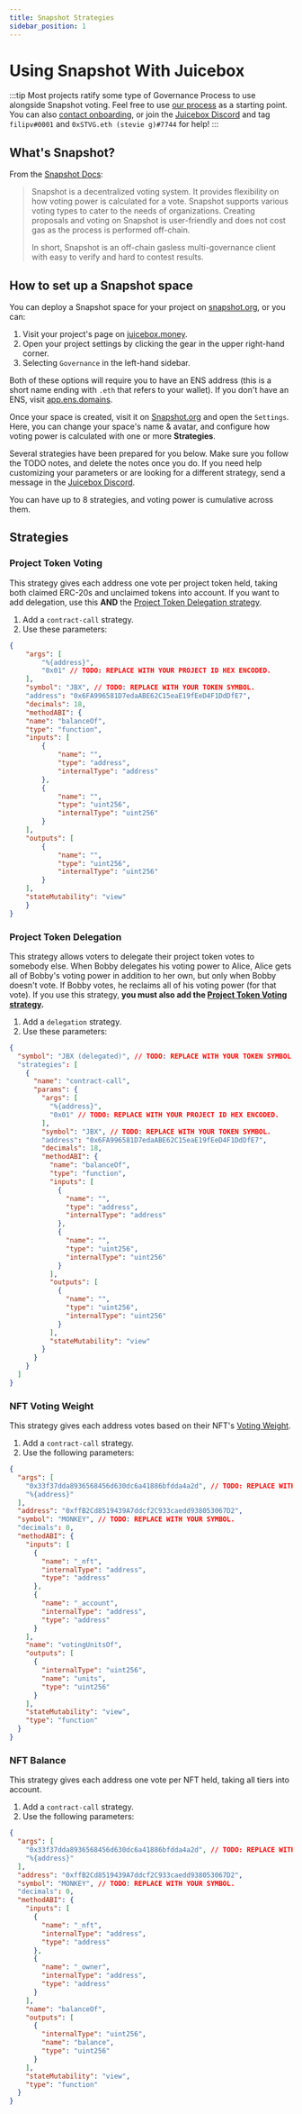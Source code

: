 ```yaml
---
title: Snapshot Strategies
sidebar_position: 1
---
```


# Using Snapshot With Juicebox

:::tip
Most projects ratify some type of Governance Process to use alongside Snapshot voting. Feel free to use [our process](https://docs.juicebox.money/dao/process/) as a starting point. You can also [contact onboarding](https://juicebox.money/contact), or join the [Juicebox Discord](https://discord.gg/juicebox) and tag `filipv#0001` and `0xSTVG.eth (stevie g)#7744` for help!
:::

## What's Snapshot?

From the [Snapshot Docs](https://docs.snapshot.org/):
> Snapshot is a decentralized voting system. It provides flexibility on how voting power is calculated for a vote. Snapshot supports various voting types to cater to the needs of organizations. Creating proposals and voting on Snapshot is user-friendly and does not cost gas as the process is performed off-chain.
>
> In short, Snapshot is an off-chain gasless multi-governance client with easy to verify and hard to contest results.

## How to set up a Snapshot space

You can deploy a Snapshot space for your project on [snapshot.org](https://snapshot.org/#/setup), or you can:

1. Visit your project's page on [juicebox.money](https://juicebox.money).
2. Open your project settings by clicking the gear in the upper right-hand corner.
3. Selecting `Governance` in the left-hand sidebar. 

Both of these options will require you to have an ENS address (this is a short name ending with `.eth` that refers to your wallet). If you don't have an ENS, visit [app.ens.domains](https://app.ens.domains).

Once your space is created, visit it on [Snapshot.org](https://snapshot.org/#/) and open the `Settings`. Here, you can change your space's name & avatar, and configure how voting power is calculated with one or more **Strategies**.

Several strategies have been prepared for you below. Make sure you follow the TODO notes, and delete the notes once you do. If you need help customizing your parameters or are looking for a different strategy, send a message in the [Juicebox Discord](https://discord.gg/juicebox).

You can have up to 8 strategies, and voting power is cumulative across them.

## Strategies

### Project Token Voting

This strategy gives each address one vote per project token held, taking both claimed ERC-20s and unclaimed tokens into account. If you want to add delegation, use this **AND** the [Project Token Delegation strategy](#project-token-delegation).

1. Add a `contract-call` strategy.
2. Use these parameters:

```json
{
	"args": [
		"%{address}",
		"0x01" // TODO: REPLACE WITH YOUR PROJECT ID HEX ENCODED.
	],
	"symbol": "JBX", // TODO: REPLACE WITH YOUR TOKEN SYMBOL.
	"address": "0x6FA996581D7edaABE62C15eaE19fEeD4F1DdDfE7",
	"decimals": 18,
	"methodABI": {
	"name": "balanceOf",
	"type": "function",
	"inputs": [
		{
			"name": "",
			"type": "address",
			"internalType": "address"
		},
		{
			"name": "",
			"type": "uint256",
			"internalType": "uint256"
		}
	],
	"outputs": [
		{
			"name": "",
			"type": "uint256",
			"internalType": "uint256"
		}
	],
	"stateMutability": "view"
	}
}
```

### Project Token Delegation

This strategy allows voters to delegate their project token votes to somebody else. When Bobby delegates his voting power to Alice, Alice gets all of Bobby's voting power in addition to her own, but only when Bobby doesn't vote. If Bobby votes, he reclaims all of his voting power (for that vote). If you use this strategy, **you must also add the [Project Token Voting strategy](#project-token-voting).**

1. Add a `delegation` strategy.
2. Use these parameters:

```json
{
  "symbol": "JBX (delegated)", // TODO: REPLACE WITH YOUR TOKEN SYMBOL.
  "strategies": [
    {
      "name": "contract-call",
      "params": {
        "args": [
          "%{address}",
          "0x01" // TODO: REPLACE WITH YOUR PROJECT ID HEX ENCODED.
        ],
        "symbol": "JBX", // TODO: REPLACE WITH YOUR TOKEN SYMBOL.
        "address": "0x6FA996581D7edaABE62C15eaE19fEeD4F1DdDfE7",
        "decimals": 18,
        "methodABI": {
          "name": "balanceOf",
          "type": "function",
          "inputs": [
            {
              "name": "",
              "type": "address",
              "internalType": "address"
            },
            {
              "name": "",
              "type": "uint256",
              "internalType": "uint256"
            }
          ],
          "outputs": [
            {
              "name": "",
              "type": "uint256",
              "internalType": "uint256"
            }
          ],
          "stateMutability": "view"
        }
      }
    }
  ]
}
```

### NFT Voting Weight

This strategy gives each address votes based on their NFT's [Voting Weight](/user/configuration/#tiers).

1. Add a `contract-call` strategy.
2. Use the following parameters:

```json
{
  "args": [
    "0x33f37dda8936568456d630dc6a41886bfdda4a2d", // TODO: REPLACE WITH YOUR NFT'S ADDRESS.
    "%{address}"
  ],
  "address": "0xffB2Cd8519439A7ddcf2C933caedd938053067D2",
  "symbol": "MONKEY", // TODO: REPLACE WITH YOUR SYMBOL.
  "decimals": 0,
  "methodABI": {
    "inputs": [
      {
        "name": "_nft",
        "internalType": "address",
        "type": "address"
      },
      {
        "name": "_account",
        "internalType": "address",
        "type": "address"
      }
    ],
    "name": "votingUnitsOf",
    "outputs": [
      {
        "internalType": "uint256",
        "name": "units",
        "type": "uint256"
      }
    ],
    "stateMutability": "view",
    "type": "function"
  }
}
```

### NFT Balance

This strategy gives each address one vote per NFT held, taking all tiers into account.

1. Add a `contract-call` strategy.
2. Use the following parameters:

```json
{
  "args": [
    "0x33f37dda8936568456d630dc6a41886bfdda4a2d", // TODO: REPLACE WITH YOUR NFT'S ADDRESS.
    "%{address}"
  ],
  "address": "0xffB2Cd8519439A7ddcf2C933caedd938053067D2",
  "symbol": "MONKEY", // TODO: REPLACE WITH YOUR SYMBOL.
  "decimals": 0,
  "methodABI": {
    "inputs": [
      {
        "name": "_nft",
        "internalType": "address",
        "type": "address"
      },
      {
        "name": "_owner",
        "internalType": "address",
        "type": "address"
      }
    ],
    "name": "balanceOf",
    "outputs": [
      {
        "internalType": "uint256",
        "name": "balance",
        "type": "uint256"
      }
    ],
    "stateMutability": "view",
    "type": "function"
  }
}
```
